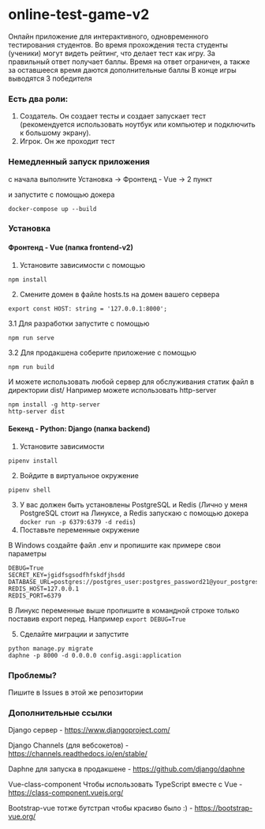 # online-test-game-v2
Онлайн приложение для интерактивного, одновременного тестирования студентов.
Во время прохождения теста студенты (ученики) могут видеть рейтинг, что делает тест как игру.
За правильный ответ получает баллы.
Время на ответ ограничен, а также за оставшееся время даются дополнительные баллы
В конце игры выводятся 3 победителя

### Есть два роли:
1. Создатель. Он создает тесты и создает запускает тест (рекомендуется использовать ноутбук или компьютер и подключить к большому экрану).
2. Игрок. Он же проходит тест
### Немедленный запуск приложения
с начала выполните Установка -> Фронтенд - Vue -> 2 пункт

и запустите с помощью докера
```
docker-compose up --build
```
### Установка
#### Фронтенд - Vue (папка frontend-v2)
1. Установите зависимости с помощью
```
npm install
```
2. Смените домен в файле hosts.ts на домен вашего сервера
```
export const HOST: string = '127.0.0.1:8000';
```
3.1 Для разработки запустите с помощью
```
npm run serve
```
3.2 Для продакшена соберите приложение с помощью
```
npm run build
```
И можете использовать любой сервер для обслуживания статик файл в директории dist/
Например можете использовать http-server
```
npm install -g http-server
http-server dist
```

#### Бекенд - Python: Django (папка backend)
1. Установите зависимости
```
pipenv install
```
2. Войдите в виртуальное окружение
```
pipenv shell
```
3. У вас должен быть установлены PostgreSQL и Redis
(Лично у меня PostgreSQL стоит на Линуксе, а Redis запускаю с помощью докера `docker run -p 6379:6379 -d redis`)
4. Поставьте переменные окружение

В Windows создайте файл .env и пропишите как примере свои параметры
```
DEBUG=True
SECRET_KEY=jgidfsgsodfhfskdfjhsdd
DATABASE_URL=postgres://postgres_user:postgres_password21@your_postgres_host:5432/database
REDIS_HOST=127.0.0.1
REDIS_PORT=6379
```
В Линукс переменные выше пропишите в командной строке только поставив export перед. Например `export DEBUG=True`

5. Сделайте миграции и запустите
```
python manage.py migrate
daphne -p 8000 -d 0.0.0.0 config.asgi:application
```
### Проблемы? 
Пишите в Issues в этой же репозитории
### Дополнительные ссылки
Django сервер - https://www.djangoproject.com/

Django Channels (для вебсокетов) - https://channels.readthedocs.io/en/stable/

Daphne для запуска в продакшене - https://github.com/django/daphne

Vue-class-component Чтобы использовать TypeScript вместе с Vue - https://class-component.vuejs.org/

Bootstrap-vue тотже бутстрап чтобы красиво было :) - https://bootstrap-vue.org/
